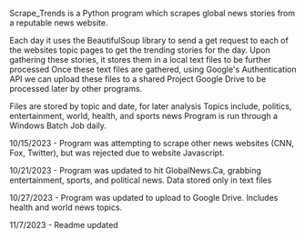 Scrape_Trends is a Python program which scrapes global news stories from a reputable news website. 

Each day it uses the BeautifulSoup library to send a get request to each of the websites topic pages to get the trending stories for the day. Upon gathering these stories, it stores them in a local text files to be further processed
Once these text files are gathered, using Google's Authentication API we can upload these files to a shared Project Google Drive to be processed later by other programs.

Files are stored by topic and date, for later analysis
Topics include, politics, entertainment, world, health, and sports news
Program is run through a Windows Batch Job daily.

10/15/2023 -
Program was attempting to scrape other news websites (CNN, Fox, Twitter), but was rejected due to website Javascript.

10/21/2023 -
Program was updated to hit GlobalNews.Ca, grabbing entertainment, sports, and political news. Data stored only in text files

10/27/2023 - 
Program was updated to upload to Google Drive. Includes health and world news topics.

11/7/2023 - 
Readme updated